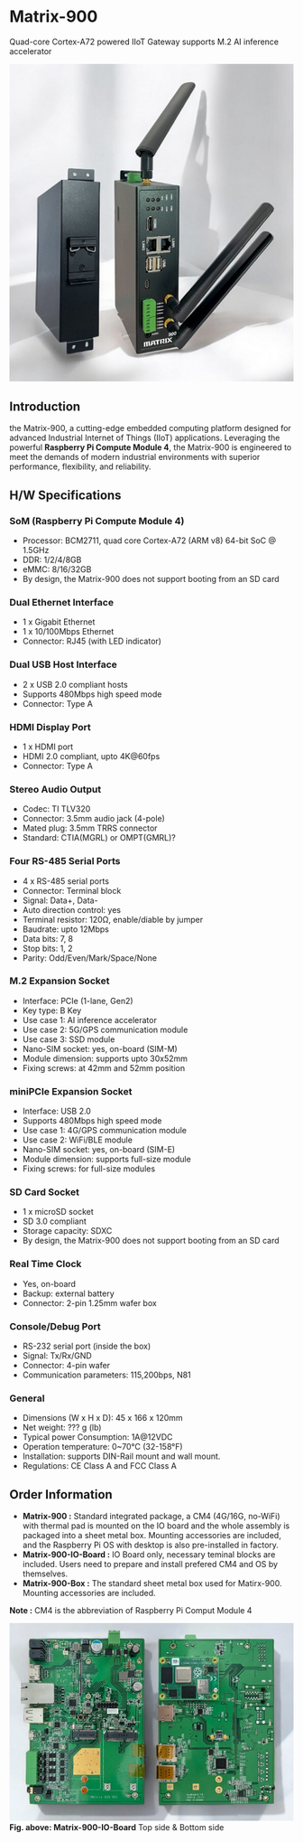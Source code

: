 # Matrix-900
Quad-core Cortex-A72 powered IIoT Gateway supports M.2 AI inference accelerator

![Matrix-900](./images/Matrix-900_02.jpg)

## Introduction
the Matrix-900, a cutting-edge embedded computing platform designed for advanced Industrial Internet of Things (IIoT) applications. Leveraging the powerful **Raspberry Pi Compute Module 4**, the Matrix-900 is engineered to meet the demands of modern industrial environments with superior performance, flexibility, and reliability.

## H/W Specifications

### SoM (Raspberry Pi Compute Module 4)
- Processor: BCM2711, quad core Cortex-A72 (ARM v8) 64-bit SoC @ 1.5GHz
- DDR: 1/2/4/8GB
- eMMC: 8/16/32GB
- By design, the Matrix-900 does not support booting from an SD card

### Dual Ethernet Interface
- 1 x Gigabit Ethernet
- 1 x 10/100Mbps Ethernet
- Connector: RJ45 (with LED indicator)

### Dual USB Host Interface
- 2 x USB 2.0 compliant hosts
- Supports 480Mbps high speed mode 
- Connector: Type A

### HDMI Display Port
- 1 x HDMI port
- HDMI 2.0 compliant, upto 4K@60fps
- Connector: Type A

### Stereo Audio Output
- Codec: TI TLV320
- Connector: 3.5mm audio jack (4-pole)
- Mated plug: 3.5mm TRRS connector
- Standard: CTIA(MGRL) or OMPT(GMRL)? 

### Four RS-485 Serial Ports
- 4 x RS-485 serial ports
- Connector: Terminal block
- Signal: Data+, Data-
- Auto direction control: yes
- Terminal resistor: 120&Omega;, enable/diable by jumper
- Baudrate: upto 12Mbps
- Data bits: 7, 8
- Stop bits: 1, 2
- Parity: Odd/Even/Mark/Space/None

### M.2 Expansion Socket
- Interface: PCIe (1-lane, Gen2)
- Key type: B Key
- Use case 1: AI inference accelerator
- Use case 2: 5G/GPS communication module
- Use case 3: SSD module
- Nano-SIM socket: yes, on-board (SIM-M)
- Module dimension: supports upto 30x52mm
- Fixing screws: at 42mm and 52mm position

### miniPCIe Expansion Socket
- Interface: USB 2.0
- Supports 480Mbps high speed mode
- Use case 1: 4G/GPS communication module
- Use case 2: WiFi/BLE module
- Nano-SIM socket: yes, on-board (SIM-E)
- Module dimension: supports full-size module
- Fixing screws: for full-size modules

### SD Card Socket
- 1 x microSD socket
- SD 3.0 compliant
- Storage capacity: SDXC
- By design, the Matrix-900 does not support booting from an SD card

### Real Time Clock
- Yes, on-board
- Backup: external battery
- Connector: 2-pin 1.25mm wafer box

### Console/Debug Port
- RS-232 serial port (inside the box)
- Signal: Tx/Rx/GND
- Connector: 4-pin wafer
- Communication parameters: 115,200bps, N81

### General
- Dimensions (W x H x D): 45 x 166 x 120mm
- Net weight: ??? g (lb)
- Typical power Consumption: 1A@12VDC
- Operation temperature: 0~70&deg;C (32-158&deg;F) 
- Installation: supports DIN-Rail mount and wall mount.
- Regulations: CE Class A and FCC Class A

## Order Information
- **Matrix-900 :** Standard integrated package, a CM4 (4G/16G, no-WiFi) with thermal pad is mounted on the IO board and the whole assembly is packaged into a sheet metal box. Mounting accessories are included, and the Raspberry Pi OS with desktop is also pre-installed in factory.
- **Matrix-900-IO-Board :** IO Board only,  necessary teminal blocks are included. Users need to prepare and install prefered CM4 and OS by themselves.
- **Matrix-900-Box :** The standard sheet metal box used for Matirx-900. Mounting accessories are included.

**Note :**  CM4 is the abbreviation of Raspberry Pi Comput Module 4

![Matrix-900-IO-Board](./images/Matrix-900-IO-Board.jpg) 
**Fig. above: Matrix-900-IO-Board** Top side & Bottom side 
